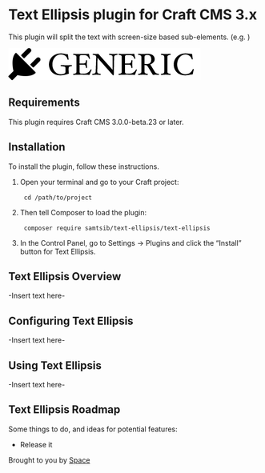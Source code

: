 # Text Ellipsis plugin for Craft CMS 3.x

This plugin will split the text with screen-size based sub-elements. (e.g. <span class=ellipsis-lg></span>)

![Screenshot](resources/img/plugin-logo.png)

## Requirements

This plugin requires Craft CMS 3.0.0-beta.23 or later.

## Installation

To install the plugin, follow these instructions.

1. Open your terminal and go to your Craft project:

        cd /path/to/project

2. Then tell Composer to load the plugin:

        composer require samtsib/text-ellipsis/text-ellipsis

3. In the Control Panel, go to Settings → Plugins and click the “Install” button for Text Ellipsis.

## Text Ellipsis Overview

-Insert text here-

## Configuring Text Ellipsis

-Insert text here-

## Using Text Ellipsis

-Insert text here-

## Text Ellipsis Roadmap

Some things to do, and ideas for potential features:

* Release it

Brought to you by [Space](thespaceinbetween.co.nz)
